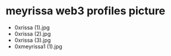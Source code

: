 # meyrissa web3 profiles picture
- 0xrissa (1).jpg
- 0xrissa (2).jpg
- 0xrissa (3).jpg
- 0xmeyrissa1 (1).jpg
